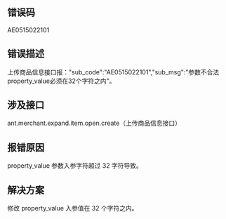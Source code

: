 ## 错误码
AE0515022101 

## 错误描述
上传商品信息接口报："sub_code":"AE0515022101","sub_msg":"参数不合法property_value必须在32个字符之内"。 

## 涉及接口
ant.merchant.expand.item.open.create（上传商品信息接口）

## 报错原因
property_value 参数入参字符超过 32 字符导致。 

## 解决方案
修改 property_value 入参值在 32 个字符之内。<br /> <br /> 
